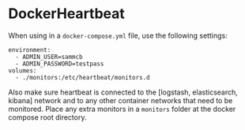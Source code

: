 # DockerHeartbeat

When using in a `docker-compose.yml` file, use the following settings:

```
environment:
  - ADMIN_USER=sammcb
  - ADMIN_PASSWORD=testpass
volumes:
  - ./monitors:/etc/heartbeat/monitors.d
```

Also make sure heartbeat is connected to the [logstash, elasticsearch, kibana] network and to any other container networks that need to be monitored. Place any extra monitors in a `monitors` folder at the docker compose root directory.
